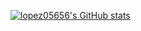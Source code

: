 [![lopez05656's GitHub stats](https://github-readme-stats.vercel.app/api?username=lopez05656)](https://github.com/anuraghazra/github-readme-stats)
